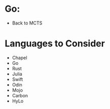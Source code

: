 # Go:
* Back to MCTS

# Languages to Consider
* Chapel
* Go
* Rust
* Julia
* Swift
* Odin
* Mojo
* Carbon
* HyLo
